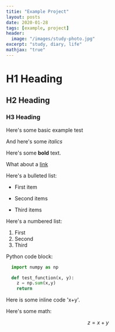 ```yaml
---
titie: "Example Project"
layout: posts
date: 2020-01-28
tags: [example, project]
header:
  image: "/images/study-photo.jpg"
excerpt: "study, diary, life"
mathjax: "true"
---
```


# H1 Heading 

## H2 Heading

### H3 Heading

Here's some basic example test

And here's some *italics*

Here's some **bold** text.

What about a [link](https://github.com)

Here's a bulleted list:
* First item
+ Second items
- Third items

Here's a numbered list:
1. First
2. Second
3. Third

Python code block:
```python
  import numpy as np

  def test_function(x, y):
    z = np.sum(x,y)
    return
```

Here is some inline code 'x+y'.

Here's some math:

$$z=x+y$$

